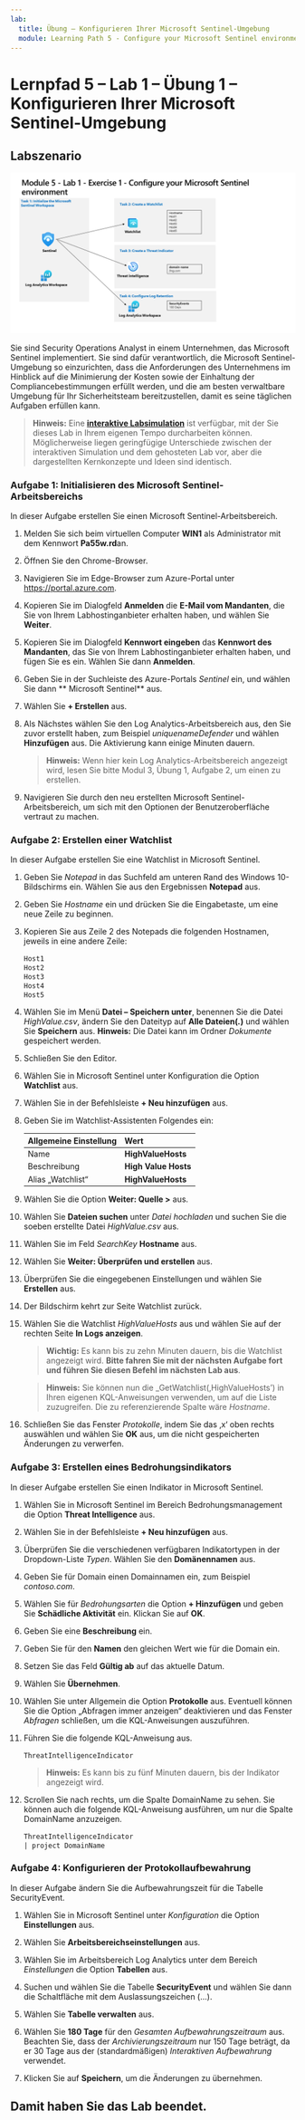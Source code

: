```yaml
---
lab:
  title: Übung – Konfigurieren Ihrer Microsoft Sentinel-Umgebung
  module: Learning Path 5 - Configure your Microsoft Sentinel environment
---
```


# Lernpfad 5 – Lab 1 – Übung 1 – Konfigurieren Ihrer Microsoft Sentinel-Umgebung

## Labszenario

![Übersicht über Lab.](../Media/SC-200-Lab_Diagrams_Mod5_L1_Ex1.png)

Sie sind Security Operations Analyst in einem Unternehmen, das Microsoft Sentinel implementiert. Sie sind dafür verantwortlich, die Microsoft Sentinel-Umgebung so einzurichten, dass die Anforderungen des Unternehmens im Hinblick auf die Minimierung der Kosten sowie der Einhaltung der Compliancebestimmungen erfüllt werden, und die am besten verwaltbare Umgebung für Ihr Sicherheitsteam bereitzustellen, damit es seine täglichen Aufgaben erfüllen kann.

>**Hinweis:** Eine **[interaktive Labsimulation](https://mslabs.cloudguides.com/guides/SC-200%20Lab%20Simulation%20-%20Configure%20your%20Microsoft%20Sentinel%20environment)** ist verfügbar, mit der Sie dieses Lab in Ihrem eigenen Tempo durcharbeiten können. Möglicherweise liegen geringfügige Unterschiede zwischen der interaktiven Simulation und dem gehosteten Lab vor, aber die dargestellten Kernkonzepte und Ideen sind identisch. 


### Aufgabe 1: Initialisieren des Microsoft Sentinel-Arbeitsbereichs

In dieser Aufgabe erstellen Sie einen Microsoft Sentinel-Arbeitsbereich.

1. Melden Sie sich beim virtuellen Computer **WIN1** als Administrator mit dem Kennwort **Pa55w.rd**an.  

1. Öffnen Sie den Chrome-Browser.

1. Navigieren Sie im Edge-Browser zum Azure-Portal unter https://portal.azure.com.

1. Kopieren Sie im Dialogfeld **Anmelden** die **E-Mail vom Mandanten**, die Sie von Ihrem Labhostinganbieter erhalten haben, und wählen Sie **Weiter**.

1. Kopieren Sie im Dialogfeld **Kennwort eingeben** das **Kennwort des Mandanten**, das Sie von Ihrem Labhostinganbieter erhalten haben, und fügen Sie es ein. Wählen Sie dann **Anmelden**.

1. Geben Sie in der Suchleiste des Azure-Portals *Sentinel* ein, und wählen Sie dann ** Microsoft Sentinel** aus.

1. Wählen Sie **+ Erstellen** aus.

1. Als Nächstes wählen Sie den Log Analytics-Arbeitsbereich aus, den Sie zuvor erstellt haben, zum Beispiel *uniquenameDefender* und wählen **Hinzufügen** aus. Die Aktivierung kann einige Minuten dauern.

    >**Hinweis:** Wenn hier kein Log Analytics-Arbeitsbereich angezeigt wird, lesen Sie bitte Modul 3, Übung 1, Aufgabe 2, um einen zu erstellen.

1. Navigieren Sie durch den neu erstellten Microsoft Sentinel-Arbeitsbereich, um sich mit den Optionen der Benutzeroberfläche vertraut zu machen.


### Aufgabe 2: Erstellen einer Watchlist

In dieser Aufgabe erstellen Sie eine Watchlist in Microsoft Sentinel.

1. Geben Sie *Notepad* in das Suchfeld am unteren Rand des Windows 10-Bildschirms ein. Wählen Sie aus den Ergebnissen **Notepad** aus.

1. Geben Sie *Hostname* ein und drücken Sie die Eingabetaste, um eine neue Zeile zu beginnen.

1. Kopieren Sie aus Zeile 2 des Notepads die folgenden Hostnamen, jeweils in eine andere Zeile:

    ```Notepad
    Host1
    Host2
    Host3
    Host4
    Host5
    ```

1. Wählen Sie im Menü **Datei – Speichern unter**, benennen Sie die Datei *HighValue.csv*, ändern Sie den Dateityp auf **Alle Dateien(*.*)** und wählen Sie **Speichern** aus. **Hinweis:** Die Datei kann im Ordner *Dokumente* gespeichert werden.

1. Schließen Sie den Editor.

1. Wählen Sie in Microsoft Sentinel unter Konfiguration die Option **Watchlist** aus.

1. Wählen Sie in der Befehlsleiste **+ Neu hinzufügen** aus.

1. Geben Sie im Watchlist-Assistenten Folgendes ein:

    |Allgemeine Einstellung|Wert|
    |---|---|
    |Name|**HighValueHosts**|
    |Beschreibung|**High Value Hosts**|
    |Alias „Watchlist“|**HighValueHosts**|

1. Wählen Sie die Option **Weiter: Quelle >** aus.

1. Wählen Sie **Dateien suchen** unter *Datei hochladen* und suchen Sie die soeben erstellte Datei *HighValue.csv* aus.

1. Wählen Sie im Feld *SearchKey* **Hostname** aus.

1. Wählen Sie **Weiter: Überprüfen und erstellen** aus.

1. Überprüfen Sie die eingegebenen Einstellungen und wählen Sie **Erstellen** aus.

1. Der Bildschirm kehrt zur Seite Watchlist zurück.

1. Wählen Sie die Watchlist *HighValueHosts* aus und wählen Sie auf der rechten Seite **In Logs anzeigen**.

    >**Wichtig:** Es kann bis zu zehn Minuten dauern, bis die Watchlist angezeigt wird. **Bitte fahren Sie mit der nächsten Aufgabe fort und führen Sie diesen Befehl im nächsten Lab aus**.
    
    >**Hinweis:** Sie können nun die _GetWatchlist(‚HighValueHosts’) in Ihren eigenen KQL-Anweisungen verwenden, um auf die Liste zuzugreifen. Die zu referenzierende Spalte wäre *Hostname*.

1. Schließen Sie das Fenster *Protokolle*, indem Sie das ‚x‘ oben rechts auswählen und wählen Sie **OK** aus, um die nicht gespeicherten Änderungen zu verwerfen.


### Aufgabe 3: Erstellen eines Bedrohungsindikators

In dieser Aufgabe erstellen Sie einen Indikator in Microsoft Sentinel.

1. Wählen Sie in Microsoft Sentinel im Bereich Bedrohungsmanagement die Option **Threat Intelligence** aus.

1. Wählen Sie in der Befehlsleiste **+ Neu hinzufügen** aus.

1. Überprüfen Sie die verschiedenen verfügbaren Indikatortypen in der Dropdown-Liste *Typen*. Wählen Sie den **Domänennamen** aus. 

1. Geben Sie für Domain einen Domainnamen ein, zum Beispiel *contoso.com*.

1. Wählen Sie für *Bedrohungsarten* die Option **+ Hinzufügen** und geben Sie **Schädliche Aktivität** ein. Klickan Sie auf **OK**.

1. Geben Sie eine **Beschreibung** ein.

1. Geben Sie für den **Namen** den gleichen Wert wie für die Domain ein.

1. Setzen Sie das Feld **Gültig ab** auf das aktuelle Datum.

1. Wählen Sie **Übernehmen**.

1. Wählen Sie unter Allgemein die Option **Protokolle** aus. Eventuell können Sie die Option „Abfragen immer anzeigen“ deaktivieren und das Fenster *Abfragen* schließen, um die KQL-Anweisungen auszuführen.

1. Führen Sie die folgende KQL-Anweisung aus.

    ```KQL
    ThreatIntelligenceIndicator
    ```

    >**Hinweis:** Es kann bis zu fünf Minuten dauern, bis der Indikator angezeigt wird.

1. Scrollen Sie nach rechts, um die Spalte DomainName zu sehen. Sie können auch die folgende KQL-Anweisung ausführen, um nur die Spalte DomainName anzuzeigen. 

    ```KQL
    ThreatIntelligenceIndicator 
    | project DomainName
    ```


### Aufgabe 4: Konfigurieren der Protokollaufbewahrung

In dieser Aufgabe ändern Sie die Aufbewahrungszeit für die Tabelle SecurityEvent.

1. Wählen Sie in Microsoft Sentinel unter *Konfiguration* die Option **Einstellungen** aus.

1. Wählen Sie **Arbeitsbereichseinstellungen** aus.

1. Wählen Sie im Arbeitsbereich Log Analytics unter dem Bereich *Einstellungen* die Option **Tabellen** aus.

1. Suchen und wählen Sie die Tabelle **SecurityEvent** und wählen Sie dann die Schaltfläche mit dem Auslassungszeichen (…).

1. Wählen Sie **Tabelle verwalten** aus.

1. Wählen Sie **180 Tage** für den *Gesamten Aufbewahrungszeitraum* aus. Beachten Sie, dass der *Archivierungszeitraum* nur 150 Tage beträgt, da er 30 Tage aus der (standardmäßigen) *Interaktiven Aufbewahrung* verwendet.

1. Klicken Sie auf **Speichern**, um die Änderungen zu übernehmen.


## Damit haben Sie das Lab beendet.
